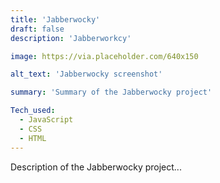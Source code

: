 ```yaml
---
title: 'Jabberwocky'
draft: false
description: 'Jabberworkcy'

image: https://via.placeholder.com/640x150

alt_text: 'Jabberwocky screenshot'

summary: 'Summary of the Jabberwocky project'

Tech_used:
  - JavaScript
  - CSS
  - HTML
---
```


Description of the Jabberwocky project...
